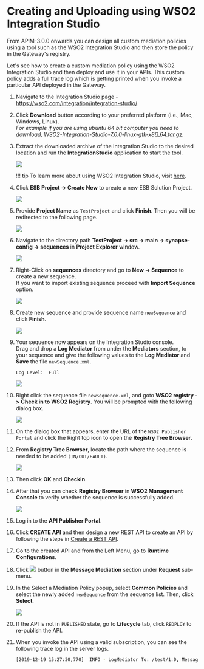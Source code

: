 # Creating and Uploading using WSO2 Integration Studio

From APIM-3.0.0 onwards you can design all custom mediation policies using a tool such as the WSO2 Integration Studio 
and then store the policy in the Gateway's registry.

Let's see how to create a custom mediation policy using the WSO2 Integration Studio and then deploy and use it in your APIs.
This custom policy adds a full trace log which is getting printed when you invoke a particular API deployed in the Gateway.

1.  Navigate to the Integration Studio page - <https://wso2.com/integration/integration-studio/>
2.  Click **Download** button according to your preferred platform (i.e., Mac, Windows, Linux).  
*For example if you are using ubuntu 64 bit computer you need to download, WSO2-Integration-Studio-7.0.0-linux-gtk-x86_64.tar.gz.*
3.  Extract the downloaded archive of the Integration Studio to the desired location and run the **IntegrationStudio** application to start the tool.

    [![]({{base_path}}/assets/img/Learn/APIGateway/MessageMediation/integration-studio.png)]({{base_path}}/assets/img/Learn/APIGateway/MessageMediation/integration-studio.png)


    !!! tip
        To learn more about using WSO2 Integration Studio, visit [here](https://ei.docs.wso2.com/en/latest/micro-integrator/develop/WSO2-Integration-Studio/).

4.  Click **ESB Project -> Create New** to create a new ESB Solution Project.
  
    [![]({{base_path}}/assets/img/Learn/APIGateway/MessageMediation/esb-solution-project.png)]({{base_path}}/assets/img/Learn/APIGateway/MessageMediation/esb-solution-project.png)

5.  Provide **Project Name** as `TestProject` and click **Finish**. Then you will be redirected to the following page.
  
    [![]({{base_path}}/assets/img/Learn/APIGateway/MessageMediation/composite-app-pom.png)]({{base_path}}/assets/img/Learn/APIGateway/MessageMediation/composite-app-pom.png)

6.  Navigate to the directory path **TestProject -> src -> main -> synapse-config -> sequences** in **Project Explorer** 
window.
  
    [![]({{base_path}}/assets/img/Learn/APIGateway/MessageMediation/sequences.png)]({{base_path}}/assets/img/Learn/APIGateway/MessageMediation/sequences.png)

7.  Right-Click on **sequences** directory and go to **New -> Sequence** to create a new sequence.  
    If you want to import existing sequence proceed with **Import Sequence** option.
  
    [![]({{base_path}}/assets/img/Learn/APIGateway/MessageMediation/create-new-sequence.png)]({{base_path}}/assets/img/Learn/APIGateway/MessageMediation/create-new-sequence.png)

8.  Create new sequence and provide sequence name `newSequence` and click **Finish**.
  
    [![]({{base_path}}/assets/img/Learn/APIGateway/MessageMediation/create-new-sequence-2.png)]({{base_path}}/assets/img/Learn/APIGateway/MessageMediation/create-new-sequence-2.png)

9.  Your sequence now appears on the Integration Studio console.   
    Drag and drop a **Log Mediator** from under the **Mediators** section, to your sequence and give the following values 
    to the **Log Mediator** and **Save** the file `newSequence.xml`.

    `Log Level:  Full`   
  
    [![]({{base_path}}/assets/img/Learn/APIGateway/MessageMediation/newsequence-xml.png)]({{base_path}}/assets/img/Learn/APIGateway/MessageMediation/newsequence-xml.png)

10. Right click the sequence file `newSequence.xml`, and goto **WSO2 registry -> Check in to WSO2 Registry**. You will be
prompted with the following dialog box.
  
    [![]({{base_path}}/assets/img/Learn/APIGateway/MessageMediation/check-in-to-reg.png)]({{base_path}}/assets/img/Learn/APIGateway/MessageMediation/check-in-to-reg.png)

11. On the dialog box that appears, enter the URL of the `WSO2 Publisher Portal` and click the Right top icon to open the **Registry Tree Browser**. 

12. From **Registry Tree Browser**, locate the path where the sequence is needed to be added `(IN/OUT/FAULT)`.  
  
    [![]({{base_path}}/assets/img/Learn/APIGateway/MessageMediation/reg-browser.png)]({{base_path}}/assets/img/Learn/APIGateway/MessageMediation/reg-browser.png)

13. Then click **OK** and **Checkin**.

14. After that you can check **Registry Browser** in **WSO2 Management Console** to verify whether the sequence is successfully added.
    
    [![]({{base_path}}/assets/img/Learn/APIGateway/MessageMediation/mgt-console-reg-browser.png)]({{base_path}}/assets/img/Learn/APIGateway/MessageMediation/mgt-console-reg-browser.png)
    
15. Log in to the **API Publisher Portal**. 

16. Click **CREATE API** and then design a new REST API to create an API by following the steps in [Create a REST API]({{base_path}}/Learn/DesignAPI/CreateAPI/create-a-rest-api/).

17. Go to the created API and from the Left Menu, go to **Runtime Configurations**.

18. Click [![]({{base_path}}/assets/img/Learn/APIGateway/MessageMediation/edit-button.png)]({{base_path}}/assets/img/Learn/APIGateway/MessageMediation/edit-button.png) button in the **Message Mediation** section under **Request** sub-menu.  

19. In the Select a Mediation Policy popup, select **Common Policies** and select the newly added `newSequence` from the 
sequence list. Then, click **Select**.

    [![]({{base_path}}/assets/img/Learn/APIGateway/MessageMediation/select-mediation-policy.png)]({{base_path}}/assets/img/Learn/APIGateway/MessageMediation/select-mediation-policy.png)

20. If the API is not in `PUBLISHED` state, go to **Lifecycle** tab, click `REDPLOY` to re-publish the API. 

21. When you invoke the API using a valid subscription, you can see the following trace log in the server logs.

    ``` bash
    [2019-12-19 15:27:30,770]  INFO - LogMediator To: /test/1.0, MessageID: urn:uuid:042a64ab-590a-4128-bd99-ef6974893610, Direction: request, Envelope: <?xml version='1.0' encoding='utf-8'?><soapenv:Envelope xmlns:soapenv="http://www.w3.org/2003/05/soap-envelope"><soapenv:Body/></soapenv:Envelope
    ```